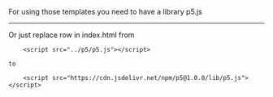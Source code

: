 For using those templates you need to have a library p5.js
***
Or just replace row in index.html from
```
    <script src="../p5/p5.js"></script>
```
    to
```
    <script src="https://cdn.jsdelivr.net/npm/p5@1.0.0/lib/p5.js"></script>